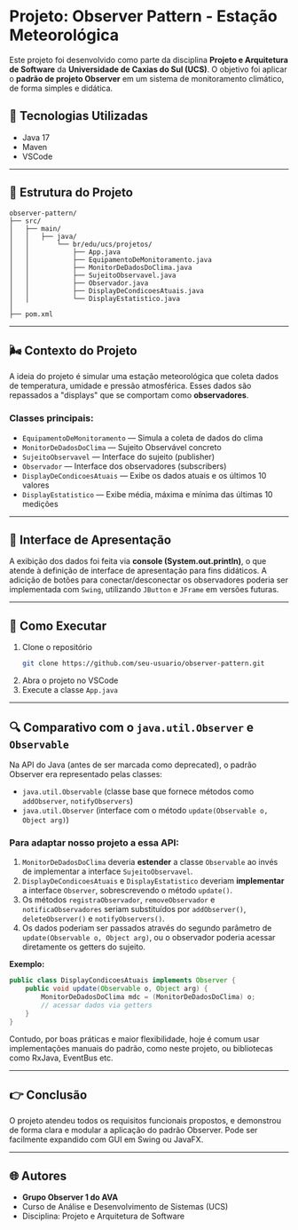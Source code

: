 # Projeto: Observer Pattern - Estação Meteorológica

Este projeto foi desenvolvido como parte da disciplina **Projeto e Arquitetura de Software** da **Universidade de Caxias do Sul (UCS)**. O objetivo foi aplicar o **padrão de projeto Observer** em um sistema de monitoramento climático, de forma simples e didática.

## 🚀 Tecnologias Utilizadas

- Java 17
- Maven
- VSCode

---

## 📂 Estrutura do Projeto

```
observer-pattern/
├── src/
│   ├── main/
│   │   ├── java/
│   │       └── br/edu/ucs/projetos/
│   │           ├── App.java
│   │           ├── EquipamentoDeMonitoramento.java
│   │           ├── MonitorDeDadosDoClima.java
│   │           ├── SujeitoObservavel.java
│   │           ├── Observador.java
│   │           ├── DisplayDeCondicoesAtuais.java
│   │           └── DisplayEstatistico.java
│
├── pom.xml
```

---

## 🌬️ Contexto do Projeto

A ideia do projeto é simular uma estação meteorológica que coleta dados de temperatura, umidade e pressão atmosférica. Esses dados são repassados a "displays" que se comportam como **observadores**.

### Classes principais:

- `EquipamentoDeMonitoramento` — Simula a coleta de dados do clima
- `MonitorDeDadosDoClima` — Sujeito Observável concreto
- `SujeitoObservavel` — Interface do sujeito (publisher)
- `Observador` — Interface dos observadores (subscribers)
- `DisplayDeCondicoesAtuais` — Exibe os dados atuais e os últimos 10 valores
- `DisplayEstatistico` — Exibe média, máxima e mínima das últimas 10 medições

---

## 🔹 Interface de Apresentação

A exibição dos dados foi feita via **console (System.out.println)**, o que atende à definição de interface de apresentação para fins didáticos. A adicição de botões para conectar/desconectar os observadores poderia ser implementada com `Swing`, utilizando `JButton` e `JFrame` em versões futuras.

---

## 🔄 Como Executar

1. Clone o repositório
   ```bash
   git clone https://github.com/seu-usuario/observer-pattern.git
   ```
2. Abra o projeto no VSCode
3. Execute a classe `App.java`

---

## 🔍 Comparativo com o `java.util.Observer` e `Observable`

Na API do Java (antes de ser marcada como deprecated), o padrão Observer era representado pelas classes:

- `java.util.Observable` (classe base que fornece métodos como `addObserver`, `notifyObservers`)
- `java.util.Observer` (interface com o método `update(Observable o, Object arg)`)

### Para adaptar nosso projeto a essa API:

1. `MonitorDeDadosDoClima` deveria **estender** a classe `Observable` ao invés de implementar a interface `SujeitoObservavel`.
2. `DisplayDeCondicoesAtuais` e `DisplayEstatistico` deveriam **implementar** a interface `Observer`, sobrescrevendo o método `update()`.
3. Os métodos `registraObservador`, `removeObservador` e `notificaObservadores` seriam substituídos por `addObserver()`, `deleteObserver()` e `notifyObservers()`.
4. Os dados poderiam ser passados através do segundo parâmetro de `update(Observable o, Object arg)`, ou o observador poderia acessar diretamente os getters do sujeito.

**Exemplo:**

```java
public class DisplayCondicoesAtuais implements Observer {
    public void update(Observable o, Object arg) {
        MonitorDeDadosDoClima mdc = (MonitorDeDadosDoClima) o;
        // acessar dados via getters
    }
}
```

Contudo, por boas práticas e maior flexibilidade, hoje é comum usar implementações manuais do padrão, como neste projeto, ou bibliotecas como RxJava, EventBus etc.

---

## 👉 Conclusão

O projeto atendeu todos os requisitos funcionais propostos, e demonstrou de forma clara e modular a aplicação do padrão Observer. Pode ser facilmente expandido com GUI em Swing ou JavaFX.

---

## 🌐 Autores

- **Grupo Observer 1 do AVA**
- Curso de Análise e Desenvolvimento de Sistemas (UCS)
- Disciplina: Projeto e Arquitetura de Software
